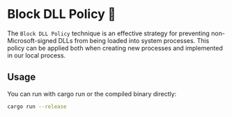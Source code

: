 # Block DLL Policy 🦀

The `Block DLL Policy` technique is an effective strategy for preventing non-Microsoft-signed DLLs from being loaded into system processes. This policy can be applied both when creating new processes and implemented in our local process.

## Usage

You can run with cargo run or the compiled binary directly:
```sh
cargo run --release
```
